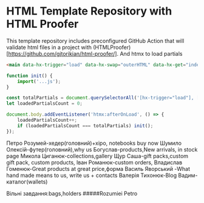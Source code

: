# HTML Template Repository with HTML Proofer

This template repository includes preconfigured GitHub Action that will validate html files in a project with (HTMLProofer)[https://github.com/gjtorikian/html-proofer/].
And htmx to load partials

```html
<main data-hx-trigger="load" data-hx-swap="outerHTML" data-hx-get="index.main.partial.html"></main>
```


```js
function init() {
    import('...js');
}

const totalPartials = document.querySelectorAll('[hx-trigger="load"], [data-hx-trigger="load"]').length;
let loadedPartialsCount = 0;

document.body.addEventListener('htmx:afterOnLoad', () => {
    loadedPartialsCount++;
    if (loadedPartialsCount === totalPartials) init();
});
```
Петро Розумей-хедер(головний)+хіро, notebooks buy now
Шумило Олексій-футер(головний),why us
Богуслав-products,New arrivals, in stock page
Микола Циганюк-collections,gallery
Щур Саша-gift packs,custom gift pack, custom products,
Іван Романюк-custom orders,
Владислав Гоменюк-Great products at great price,форма
Василь Яворський -What hand made means to us, write us + contacts
Валерія Тихонюк-Blog
Вадим-каталог(wallets)

Вільні завдання:bags,holders
#####Rozumiei Petro
